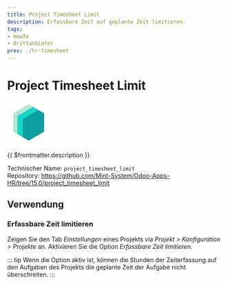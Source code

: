 ```yaml
---
title: Project Timesheet Limit
description: Erfassbare Zeit auf geplante Zeit limitieren.
tags:
- HowTo
- Drittanbieter
prev: ./hr-timesheet
---
```

# Project Timesheet Limit
![icon_oms_box](attachments/icons_odoo_mint_system.png)

{{ $frontmatter.description }}

Technischer Name: `project_timesheet_limit`\
Repository: <https://github.com/Mint-System/Odoo-Apps-HR/tree/15.0/project_timesheet_limit>

## Verwendung

### Erfassbare Zeit limitieren

Zeigen Sie den Tab *Einstellungen* eines Projekts via *Projekt > Konfiguration > Projekte* an. Aktivieren Sie die Option *Erfassbare Zeit limitieren*.

::: tip
Wenn die Option aktiv ist, können die Stunden der Zeiterfassung auf den Aufgaben des Projekts die geplante Zeit der Aufgabe nicht überschreiten.
:::